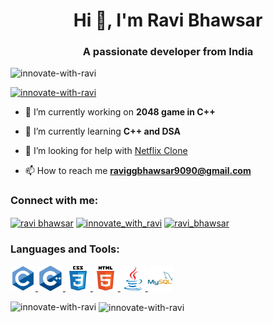 <h1 align="center">Hi 👋, I'm Ravi Bhawsar</h1>
<h3 align="center">A passionate developer from India</h3>

<p align="left"> <img src="https://komarev.com/ghpvc/?username=innovate-with-ravi&label=Profile%20views&color=0e75b6&style=flat" alt="innovate-with-ravi" /> </p>

<p align="left"> <a href="https://github.com/ryo-ma/github-profile-trophy"><img src="https://github-profile-trophy.vercel.app/?username=innovate-with-ravi" alt="innovate-with-ravi" /></a> </p>

- 🔭 I’m currently working on **2048 game in C++**

- 🌱 I’m currently learning **C++ and DSA**

- 🤝 I’m looking for help with [Netflix Clone](https://innovate-with-ravi.github.io/Netflix_Clone_By_Me.github.io/)

- 📫 How to reach me **raviggbhawsar9090@gmail.com**

<h3 align="left">Connect with me:</h3>
<p align="left">
<a href="https://linkedin.com/in/ravi bhawsar" target="blank"><img align="center" src="https://raw.githubusercontent.com/rahuldkjain/github-profile-readme-generator/master/src/images/icons/Social/linked-in-alt.svg" alt="ravi bhawsar" height="30" width="40" /></a>
<a href="https://instagram.com/innovate_with_ravi" target="blank"><img align="center" src="https://raw.githubusercontent.com/rahuldkjain/github-profile-readme-generator/master/src/images/icons/Social/instagram.svg" alt="innovate_with_ravi" height="30" width="40" /></a>
<a href="https://www.leetcode.com/ravi_bhawsar" target="blank"><img align="center" src="https://raw.githubusercontent.com/rahuldkjain/github-profile-readme-generator/master/src/images/icons/Social/leet-code.svg" alt="ravi_bhawsar" height="30" width="40" /></a>
</p>

<h3 align="left">Languages and Tools:</h3>
<p align="left"> <a href="https://www.cprogramming.com/" target="_blank" rel="noreferrer"> <img src="https://raw.githubusercontent.com/devicons/devicon/master/icons/c/c-original.svg" alt="c" width="40" height="40"/> </a> <a href="https://www.w3schools.com/cpp/" target="_blank" rel="noreferrer"> <img src="https://raw.githubusercontent.com/devicons/devicon/master/icons/cplusplus/cplusplus-original.svg" alt="cplusplus" width="40" height="40"/> </a> <a href="https://www.w3schools.com/css/" target="_blank" rel="noreferrer"> <img src="https://raw.githubusercontent.com/devicons/devicon/master/icons/css3/css3-original-wordmark.svg" alt="css3" width="40" height="40"/> </a> <a href="https://www.w3.org/html/" target="_blank" rel="noreferrer"> <img src="https://raw.githubusercontent.com/devicons/devicon/master/icons/html5/html5-original-wordmark.svg" alt="html5" width="40" height="40"/> </a> <a href="https://www.java.com" target="_blank" rel="noreferrer"> <img src="https://raw.githubusercontent.com/devicons/devicon/master/icons/java/java-original.svg" alt="java" width="40" height="40"/> </a> <a href="https://www.mysql.com/" target="_blank" rel="noreferrer"> <img src="https://raw.githubusercontent.com/devicons/devicon/master/icons/mysql/mysql-original-wordmark.svg" alt="mysql" width="40" height="40"/> </a> </p>

<p><img align="left" src="https://github-readme-stats.vercel.app/api/top-langs?username=innovate-with-ravi&show_icons=true&locale=en&layout=compact" alt="innovate-with-ravi" /></p>

<p>&nbsp;<img align="center" src="https://github-readme-stats.vercel.app/api?username=innovate-with-ravi&show_icons=true&locale=en" alt="innovate-with-ravi" /></p>
